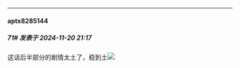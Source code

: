 ﻿
*****

####  aptx8285144  
##### 71#       发表于 2024-11-20 21:17

这话后半部分的剧情太土了，稳到土<img src="https://static.saraba1st.com/image/smiley/face2017/068.png" referrerpolicy="no-referrer">


